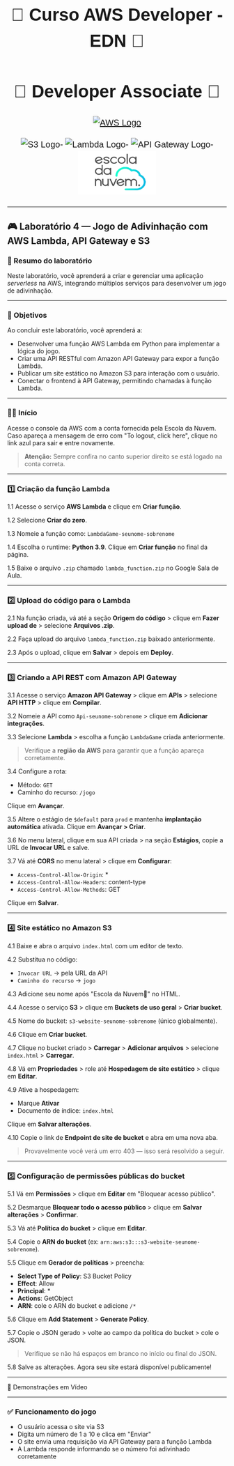 <div align="center" style="font-family: Arial, sans-serif; font-size: 20px; line-height: 1.5;">

# 🌟 **Curso AWS Developer - EDN** 🌟  
# 🌟 Developer Associate 🌟

<a href="https://escoladanuvem.org"><a href="https://aws.amazon.com/pt/?nc2=h_lg">
    <img src="https://upload.wikimedia.org/wikipedia/commons/thumb/9/93/Amazon_Web_Services_Logo.svg/2560px-Amazon_Web_Services_Logo.svg.png" width="150" alt="AWS Logo">
</a>

<img src="https://cdn.worldvectorlogo.com/logos/amazon-s3-simple-storage-service.svg" width="80" alt="S3 Logo"/>-
<img src="https://cdn.worldvectorlogo.com/logos/aws-lambda-64-1.svg" width="80" alt="Lambda Logo"/>-
<img src="https://images.seeklogo.com/logo-png/43/1/aws-api-gateway-logo-png_seeklogo-430924.png" width="80" alt="API Gateway Logo"/>-
<img src="https://github.com/HalleyVeras/Escola_da_Nuvem/blob/main/Documentos/download%20(4)_processed.png?raw=true" width="180" alt="EDN Logo">

</div>

---
## 🎮 Laboratório 4 — Jogo de Adivinhação com AWS Lambda, API Gateway e S3

### 📘 Resumo do laboratório
Neste laboratório, você aprenderá a criar e gerenciar uma aplicação *serverless* na AWS, integrando múltiplos serviços para desenvolver um jogo de adivinhação.

---

### 🎯 Objetivos
Ao concluir este laboratório, você aprenderá a:

- Desenvolver uma função AWS Lambda em Python para implementar a lógica do jogo.
- Criar uma API RESTful com Amazon API Gateway para expor a função Lambda.
- Publicar um site estático no Amazon S3 para interação com o usuário.
- Conectar o frontend à API Gateway, permitindo chamadas à função Lambda.

---

### 🧑‍💻 Início
Acesse o console da AWS com a conta fornecida pela Escola da Nuvem. Caso apareça a mensagem de erro com "To logout, click here", clique no link azul para sair e entre novamente.

> **Atenção:** Sempre confira no canto superior direito se está logado na conta correta.

---

### 1️⃣ Criação da função Lambda

1.1 Acesse o serviço **AWS Lambda** e clique em **Criar função**.

1.2 Selecione **Criar do zero**.

1.3 Nomeie a função como: `LambdaGame-seunome-sobrenome`

1.4 Escolha o runtime: **Python 3.9**. Clique em **Criar função** no final da página.

1.5 Baixe o arquivo `.zip` chamado `lambda_function.zip` no Google Sala de Aula.

---

### 2️⃣ Upload do código para o Lambda

2.1 Na função criada, vá até a seção **Origem do código** > clique em **Fazer upload de** > selecione **Arquivos .zip**.

2.2 Faça upload do arquivo `lambda_function.zip` baixado anteriormente.

2.3 Após o upload, clique em **Salvar** > depois em **Deploy**.

---

### 3️⃣ Criando a API REST com Amazon API Gateway

3.1 Acesse o serviço **Amazon API Gateway** > clique em **APIs** > selecione **API HTTP** > clique em **Compilar**.

3.2 Nomeie a API como `Api-seunome-sobrenome` > clique em **Adicionar integrações**.

3.3 Selecione **Lambda** > escolha a função `LambdaGame` criada anteriormente.

> Verifique a **região da AWS** para garantir que a função apareça corretamente.

3.4 Configure a rota:
- Método: `GET`
- Caminho do recurso: `/jogo`

Clique em **Avançar**.

3.5 Altere o estágio de `$default` para `prod` e mantenha **implantação automática** ativada. Clique em **Avançar > Criar**.

3.6 No menu lateral, clique em sua API criada > na seção **Estágios**, copie a URL de **Invocar URL** e salve.

3.7 Vá até **CORS** no menu lateral > clique em **Configurar**:
- `Access-Control-Allow-Origin`: *
- `Access-Control-Allow-Headers`: content-type
- `Access-Control-Allow-Methods`: GET

Clique em **Salvar**.

---

### 4️⃣ Site estático no Amazon S3

4.1 Baixe e abra o arquivo `index.html` com um editor de texto.

4.2 Substitua no código:
- `Invocar URL` → pela URL da API
- `Caminho do recurso` → `jogo`

4.3 Adicione seu nome após "Escola da Nuvem💙" no HTML.

4.4 Acesse o serviço **S3** > clique em **Buckets de uso geral** > **Criar bucket**.

4.5 Nome do bucket: `s3-website-seunome-sobrenome` (único globalmente).

4.6 Clique em **Criar bucket**.

4.7 Clique no bucket criado > **Carregar** > **Adicionar arquivos** > selecione `index.html` > **Carregar**.

4.8 Vá em **Propriedades** > role até **Hospedagem de site estático** > clique em **Editar**.

4.9 Ative a hospedagem:
- Marque **Ativar**
- Documento de índice: `index.html`

Clique em **Salvar alterações**.

4.10 Copie o link de **Endpoint de site de bucket** e abra em uma nova aba.

> Provavelmente você verá um erro 403 — isso será resolvido a seguir.

---

### 5️⃣ Configuração de permissões públicas do bucket

5.1 Vá em **Permissões** > clique em **Editar** em "Bloquear acesso público".

5.2 Desmarque **Bloquear todo o acesso público** > clique em **Salvar alterações** > **Confirmar**.

5.3 Vá até **Política do bucket** > clique em **Editar**.

5.4 Copie o **ARN do bucket** (ex: `arn:aws:s3:::s3-website-seunome-sobrenome`).

5.5 Clique em **Gerador de políticas** > preencha:
- **Select Type of Policy**: S3 Bucket Policy
- **Effect**: Allow
- **Principal**: *
- **Actions**: GetObject
- **ARN**: cole o ARN do bucket e adicione `/*`

5.6 Clique em **Add Statement** > **Generate Policy**.

5.7 Copie o JSON gerado > volte ao campo da política do bucket > cole o JSON.

> Verifique se não há espaços em branco no início ou final do JSON.

5.8 Salve as alterações. Agora seu site estará disponível publicamente!

---
🎥 Demonstrações em Vídeo

---

### ✅ Funcionamento do jogo
- O usuário acessa o site via S3
- Digita um número de 1 a 10 e clica em "Enviar"
- O site envia uma requisição via API Gateway para a função Lambda
- A Lambda responde informando se o número foi adivinhado corretamente



